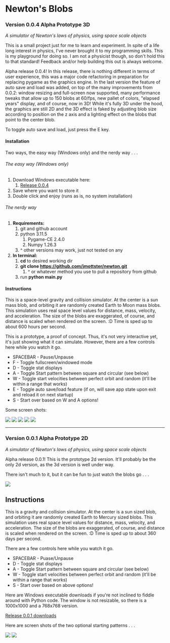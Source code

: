 # Newton's Blobs

### Version 0.0.4 Alpha Prototype 3D

*A simulator of Newton's laws of physics, using space scale objects*

This is a small project just for me to learn and experiment. In spite of a life long interest in physics, I've never brought it to my programming skills. This is my playground for doing so. I am not a physicist though, so don't hold this to that standard! Feedback and/or help building this out is always welcome.

Alpha release 0.0.4! In this release, there is nothing different in terms of user experience, this was a major code refactoring in preparation for replacing pygame as the graphics engine. In the last version the feature of auto save and load was added, on top of the many improvements from 0.0.2: window resizing and full-screen now supported, many performance tweaks that allow up to 150 blobs at 60/fps, new pallet of colors, "elapsed years" display, and of course, now in 3D! While it's fully 3D under the hood, the graphics are still 2D and the 3D effect is faked by adjusting blob size according to position on the z axis and a lighting effect on the blobs that point to the center blob.

To toggle auto save and load, just press the E key.

#### Installation

Two ways, the easy way (Windows only) and the nerdy way . . .

###### The easy way (Windows only)

1. Download Windows executable here:
   1. [Release 0.0.4](https://github.com/jmottster/newton/releases/download/Release%2Fv0.0.4/newton.exe)
2. Save where you want to store it
3. Double click and enjoy (runs as is, no system installation)

###### The nerdy way

1. **Requirements:**
   1. git and github account
   2. python 3.11.5
      1. Pygame-CE 2.4.0
      2. Numpy 1.26.3
   3. ^ other versions may work, just not tested on any
2. **In terminal:**
   1. **cd** to desired working dir
   2. **git clone https://github.com/jmottster/newton.git**
      1. ^ or whatever method you use to pull a repository from github
   3. run **python main.py**

#### Instructions

This is a space-level gravity and collision simulator. At the center is a sun mass blob, and orbiting it are randomly created Earth to Moon mass blobs. This simulation uses real space level values for distance, mass, velocity, and acceleration. The size of the blobs are exaggerated, of course, and distance is scaled when rendered on the screen. :D Time is sped up to about 600 hours per second.

This is a prototype, a proof of concept. Thus, it's not very interactive yet, it's just showing what it can simulate. However, there are a few controls here while you watch it go.

* SPACEBAR - Pause/Unpause
* F - Toggle fullscreen/windowed mode
* D - Toggle stat displays
* A - Toggle Start pattern between square and circular (see below)
* W - Toggle start velocities between perfect orbit and random (it'll be within a range that works)
* E - Toggle auto save/load feature (if on, will save app state upon exit and reload it on next startup)
* S - Start over based on W and A options!

Some screen shots:

<img src="./resources/screen_shot004.png"/>

<img src="./resources/screen_shot005.png"/>

<img src="./resources/screen_shot006.png"/>

<img src="./resources/screen_shot007.png"/>

<img src="./resources/screen_shot008.png"/>

---

### Version 0.0.1 Alpha Prototype 2D

*A simulator of Newton's laws of physics, using space scale objects*

Alpha release 0.0.1! This is the prototype 2d version. It'll probably be the only 2d version, as the 3d version is well under way.

There isn't much to it, but it can be fun to just watch the blobs go . . .

<img src="resources/screen_shot001.png" />

## Instructions

This is a gravity and collision simulator. At the center is a sun sized blob, and orbiting it are randomly created Earth to Mercury sized blobs. This simulation uses real space level values for distance, mass, velocity, and acceleration. The size of the blobs are exaggerated, of course, and distance is scaled when rendered on the screen. :D Time is sped up to about 360 days per second.

There are a few controls here while you watch it go.

* SPACEBAR - Puase/Unpause
* D - Toggle stat displays
* A - Toggle Start pattern between square and circular (see below)
* W - Toggle start velocities between perfect orbit and random (it'll be within a range that works)
* S - Start over based on above options!

Here are Windows executable downloads if you're not inclined to fiddle around with Python code. The window is not resizable, so there is a 1000x1000 and a 768x768 version.

[Release 0.0.1 downloads](https://github.com/jmottster/newton/releases/tag/release%2F0.0.1)

Here are screen shots of the two optional starting patterns . . .

<img src="resources/screen_shot002.png"/>

<img src="resources/screen_shot003.png"/>
